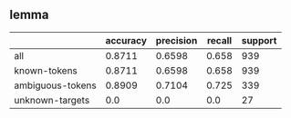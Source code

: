 
## lemma

|                  | accuracy | precision | recall | support |
|------------------|----------|-----------|--------|---------|
| all              | 0.8711   | 0.6598    | 0.658  | 939     |
| known-tokens     | 0.8711   | 0.6598    | 0.658  | 939     |
| ambiguous-tokens | 0.8909   | 0.7104    | 0.725  | 339     |
| unknown-targets  | 0.0      | 0.0       | 0.0    | 27      |

